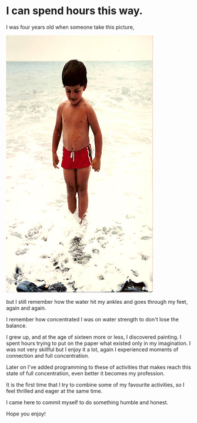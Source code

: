 # I can spend hours this way.

I was four years old when someone take this picture, 

![I can spend hours this way](../project_images/cover.jpg?raw=true)

but I still remember how the water hit my ankles and goes through my feet, again and again. 

I remember how concentrated I was on water strength to don't lose the balance.

I grew up, and at the age of sixteen more or less, I discovered painting. I spent hours trying to put on the paper what existed only in my imagination. I was not very skillful but I enjoy it a lot, again I experienced moments of connection and full concentration.

Later on I've added programming to these of activities that makes reach this state of full concentration, even better it becomes my profession.

It is the first time that I try to combine some of my favourite activities, so I feel thrilled and eager at the same time.

I came here to commit myself to do something humble and honest.

Hope you enjoy!

